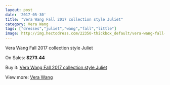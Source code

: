 ```yaml
---
layout: post
date: '2017-05-30'
title: "Vera Wang Fall 2017 collection style Juliet"
category: Vera Wang
tags: ["dresses","juliet","wang","fall","little"]
image: http://img.hectodress.com/22350-thickbox_default/vera-wang-fall-2012-collection-style-juliet.jpg
---
```

Vera Wang Fall 2017 collection style Juliet

On Sales: **$273.44**
<a href="https://www.hectodress.com/vera-wang/10386-vera-wang-fall-2012-collection-style-juliet.html"><amp-img layout="responsive" width="600" height="600" src="//img.hectodress.com/22350-thickbox_default/vera-wang-fall-2012-collection-style-juliet.jpg" alt="Vera Wang Fall 2017 collection style Juliet 0" /></a>
<a href="https://www.hectodress.com/vera-wang/10386-vera-wang-fall-2012-collection-style-juliet.html"><amp-img layout="responsive" width="600" height="600" src="//img.hectodress.com/22351-thickbox_default/vera-wang-fall-2012-collection-style-juliet.jpg" alt="Vera Wang Fall 2017 collection style Juliet 1" /></a>

Buy it: [Vera Wang Fall 2017 collection style Juliet](https://www.hectodress.com/vera-wang/10386-vera-wang-fall-2012-collection-style-juliet.html "Vera Wang Fall 2017 collection style Juliet")

View more: [Vera Wang](https://www.hectodress.com/169-vera-wang "Vera Wang")